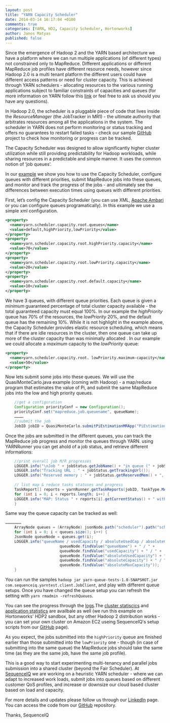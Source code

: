 ```yaml
---
layout: post
title: "YARN Capacity Scheduler"
date: 2014-03-14 16:17:04 +0100
comments: true
categories: [YARN, HD2, Capacity Scheduler, Hortonworks]
author: Janos Matyas
published: false
---
```


Since the emergence of Hadoop 2 and the YARN based architecture we have a platform where we can run multiple applications (of different types) not constrained only to MapReduce. Different applications or different MapReduce job profiles have different resource needs, however since Hadoop 2.0 is a multi tenant platform the different users could have different access patterns or need for cluster capacity. This is achieved through YARN schedulers - allocating resources to the various running applications subject to familiar constraints of capacities and queues (for more information on YARN follow this [link](http://hortonworks.com/hadoop/yarn/) or  feel free to ask us should you have any questions).

In Hadoop 2.0, the scheduler is a pluggable piece of code that lives inside the *ResourceManager* (the JobTracker in MR1) - the ultimate authority that arbitrates resources among all the applications in the system. The scheduler in YARN does not perform monitoring or status tracking and offers no guarantees to restart failed tasks - check our sample [GitHub](https://github.com/sequenceiq/sequenceiq-samples/tree/master/yarn-queue-tests) project to check how monitoring or progress can be tracked. 

The Capacity Scheduler was designed to allow significantly higher cluster utilization while still providing predictability for Hadoop workloads, while sharing resources in a predictable and simple manner. It uses the common notion of ‘job queues’.

In our [example](https://github.com/sequenceiq/sequenceiq-samples/tree/master/yarn-queue-tests) we show you how to use the Capacity Scheduler, configure queues with different priorities, submit MapReduce jobs into these queues, and monitor and track the progress of the jobs - and ultimately see the differences between execution times using queues with different priorities. 

First, let’s config the Capacity Scheduler (you can use XML, [Apache Ambari](http://ambari.apache.org/) or you can configure queues programatically). In this example we use a simple xml configuration.

``` xml 
<property>
  <name>yarn.scheduler.capacity.root.queues</name>
  <value>default,highPriority,lowPriority</value>
</property>
<property>
  <name>yarn.scheduler.capacity.root.highPriority.capacity</name>
  <value>70</value>
</property>
<property>
  <name>yarn.scheduler.capacity.root.lowPriority.capacity</name>
  <value>20</value>
</property>
<property>
  <name>yarn.scheduler.capacity.root.default.capacity</name>
  <value>10</value>
</property>
```
We have 3 queues, with different queue priorities. Each queue is given a *minimum* guaranteed percentage of total cluster capacity available - the total guaranteed capacity must equal 100%. In our example the *highPriority* queue has 70% of the resources, the *lowPriority* 20%, and the default queue has the remaining 10%. While it is not highlight in the example above, the Capacity Scheduler provides elastic resource scheduling, which means that if there are idle resources in the cluster, then one queue can take up more of the cluster capacity than was minimally allocated . In our example we could allocate a *maximum* capacity to the *lowPriority* queue:

``` xml 
<property>
  <name>yarn.scheduler.capacity.root. lowPriority.maximum-capacity</name>
  <value>50</value>
</property>
```

Now lets submit some jobs into these queues. We will use the QuasiMonteCarlo.java example (coming with Hadoop) - a map/reduce program that estimates the value of Pi, and submit the same MapReduce jobs into the low and high priority queues. 

``` java
    //get a configuration
    Configuration priorityConf = new Configuration();
    priorityConf.set("mapreduce.job.queuename", queueName);
    …………		
    //submit the job
    JobID jobID = QuasiMonteCarlo.submitPiEstimationMRApp("PiEstimation into: "+ queueName, 10, 3, tempDir, priorityConf);
```
Once the jobs are submitted in the different queues, you can track the MapReduce job progress and monitor the queues through YARN. using YARNRunner you can get ahold of a job status, and  retrieve different informations:

``` java 
    //print overall job M/R progresses
    LOGGER.info("\nJob " + jobStatus.getJobName() + "in queue (" + jobStatus.getQueue() + ")" + " progress M/R: " + 		        jobStatus.getMapProgress() + "/" + jobStatus.getReduceProgress());
    LOGGER.info("Tracking URL : " + jobStatus.getTrackingUrl());
    LOGGER.info("Reserved memory : " + jobStatus.getReservedMem() + ", used memory : "+ jobStatus.getUsedMem() + " and  		used slots : "+ jobStatus.getNumUsedSlots());
		
    // list map & reduce tasks statuses and progress		
    TaskReport[] reports = yarnRunner.getTaskReports(jobID, TaskType.MAP);
	for (int i = 0; i < reports.length; i++) {
	LOGGER.info("MAP: Status " + reports[i].getCurrentStatus() + " with task ID " + reports[i].getTaskID() + ", and 	            progress " + reports[i].getProgress()); 
	}
```

Same way the queue capacity can be tracked as well:

```java 
…………………
    ArrayNode queues = (ArrayNode) jsonNode.path("scheduler").path("schedulerInfo").path("queues").get("queue");
    for (int i = 0; i < queues.size(); i++) {
	JsonNode queueNode = queues.get(i);						
	LOGGER.info("queueName / usedCapacity / absoluteUsedCap / absoluteCapacity / absMaxCapacity: " + 
						queueNode.findValue("queueName") + " / " +
						queueNode.findValue("usedCapacity") + " / " + 
						queueNode.findValue("absoluteUsedCapacity") + " / " + 
						queueNode.findValue("absoluteCapacity") + " / " +
						queueNode.findValue("absoluteMaxCapacity"));
    }

```
You can run the samples `hadoop jar yarn-queue-tests-1.0-SNAPSHOT.jar com.sequenceiq.yarntest.client.JobClient`, and play with different queue setups. Once you have changed the queue setup you can refresh the setting with `yarn rmadmin -refreshQueues`.

You can see the progress through the [logs](https://gist.github.com/matyix/9528220).The [cluster statiscics]( http://sandbox.hortonworks.com:8088/cluster/scheduler) and [application statistics](http://sandbox.hortonworks.com:8088/cluster/apps) are availbale as well (we run this example on Hortonworks' HDP2 sandbox, but any other Hadoop 2 distribution works - you can set your own cluster on Amazon EC2 useing SequenceIQ's setup scripts from our [GitHub](https://github.com/sequenceiq/hadoop-cloud-scripts) page).

As you expect, the jobs submitted into the  `highPriority` queue are finished earlier than those submitted into the `lowPriority` one - though (in case of submitting into the same queue) the MapReduce jobs should take the same time (as they are the same job, have the same job profile).

This is a good way to start experimenting multi-tenancy and parallel jobs submission into a shared cluster (beyond the Fair Scheduler). At [SequenceIQ](http://sequenceiq.com) we are working on a heuristic YARN scheduler - where we can adapt to increased work loads, submit jobs into queues based on different customer QoS profiles, and increase or downsize our cloud based cluster based on load and capacity. 

For more details and updates please follow us through our [LinkedIn](http://www.linkedin.com/company/sequenceiq/) page.
You can access the code from our [GitHub](https://github.com/sequenceiq/sequenceiq-samples/tree/master/yarn-queue-tests) repository.

Thanks,
SequenceIQ



